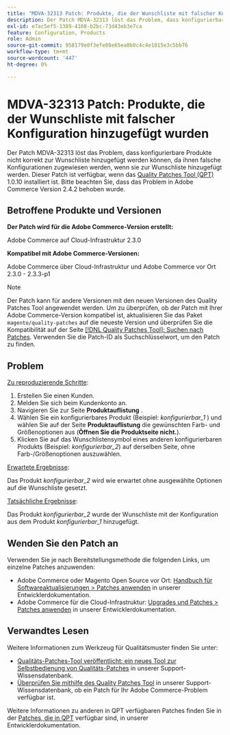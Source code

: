 ```yaml
---
title: "MDVA-32313 Patch: Produkte, die der Wunschliste mit falscher Konfiguration hinzugefügt wurden"
description: Der Patch MDVA-32313 löst das Problem, dass konfigurierbare Produkte nicht korrekt zur Wunschliste hinzugefügt werden können, da ihnen falsche Konfigurationen zugewiesen werden, wenn sie zur Wunschliste hinzugefügt werden. Dieser Patch ist verfügbar, wenn das [Quality Patches Tool (QPT)](https://devdocs.magento.com/guides/v2.4/comp-mgr/patching.html#mqp) 1.0.10 installiert ist. Bitte beachten Sie, dass das Problem in Adobe Commerce Version 2.4.2 behoben wurde.
exl-id: e7ac5ef5-1389-4108-b2bc-73d43eb3e7ca
feature: Configuration, Products
role: Admin
source-git-commit: 958179e0f3efe08e65ea8b0c4c4e1015e3c5bb76
workflow-type: tm+mt
source-wordcount: '447'
ht-degree: 0%

---
```


# MDVA-32313 Patch: Produkte, die der Wunschliste mit falscher Konfiguration hinzugefügt wurden

Der Patch MDVA-32313 löst das Problem, dass konfigurierbare Produkte nicht korrekt zur Wunschliste hinzugefügt werden können, da ihnen falsche Konfigurationen zugewiesen werden, wenn sie zur Wunschliste hinzugefügt werden. Dieser Patch ist verfügbar, wenn das [Quality Patches Tool (QPT)](https://devdocs.magento.com/guides/v2.4/comp-mgr/patching.html#mqp) 1.0.10 installiert ist. Bitte beachten Sie, dass das Problem in Adobe Commerce Version 2.4.2 behoben wurde.

## Betroffene Produkte und Versionen

**Der Patch wird für die Adobe Commerce-Version erstellt:**

Adobe Commerce auf Cloud-Infrastruktur 2.3.0

**Kompatibel mit Adobe Commerce-Versionen:**

Adobe Commerce über Cloud-Infrastruktur und Adobe Commerce vor Ort 2.3.0 - 2.3.3-p1

>[!NOTE]
>
>Der Patch kann für andere Versionen mit den neuen Versionen des Quality Patches Tool angewendet werden. Um zu überprüfen, ob der Patch mit Ihrer Adobe Commerce-Version kompatibel ist, aktualisieren Sie das Paket `magento/quality-patches` auf die neueste Version und überprüfen Sie die Kompatibilität auf der Seite [[!DNL Quality Patches Tool]: Suchen nach Patches](https://devdocs.magento.com/quality-patches/tool.html#patch-grid). Verwenden Sie die Patch-ID als Suchschlüsselwort, um den Patch zu finden.

## Problem

<u>Zu reproduzierende Schritte</u>:

1. Erstellen Sie einen Kunden.
1. Melden Sie sich beim Kundenkonto an.
1. Navigieren Sie zur Seite **Produktauflistung** .
1. Wählen Sie ein konfigurierbares Produkt (Beispiel: *konfigurierbar\_1* ) und wählen Sie auf der Seite **Produktauflistung** die gewünschten Farb- und Größenoptionen aus (**Öffnen Sie die Produktseite nicht.**).
1. Klicken Sie auf das Wunschlistensymbol eines anderen konfigurierbaren Produkts (Beispiel: *konfigurierbar\_2*) auf derselben Seite, ohne Farb-/Größenoptionen auszuwählen.

<u>Erwartete Ergebnisse</u>:

Das Produkt *konfigurierbar\_2* wird wie erwartet ohne ausgewählte Optionen auf die Wunschliste gesetzt.

<u>Tatsächliche Ergebnisse</u>:

Das Produkt *konfigurierbar\_2* wurde der Wunschliste mit der Konfiguration aus dem Produkt *konfigurierbar\_1* hinzugefügt.

## Wenden Sie den Patch an

Verwenden Sie je nach Bereitstellungsmethode die folgenden Links, um einzelne Patches anzuwenden:

* Adobe Commerce oder Magento Open Source vor Ort: [Handbuch für Softwareaktualisierungen > Patches anwenden](https://devdocs.magento.com/guides/v2.4/comp-mgr/patching/mqp.html) in unserer Entwicklerdokumentation.
* Adobe Commerce für die Cloud-Infrastruktur: [Upgrades und Patches > Patches anwenden](https://devdocs.magento.com/cloud/project/project-patch.html) in unserer Entwicklerdokumentation.

## Verwandtes Lesen

Weitere Informationen zum Werkzeug für Qualitätsmuster finden Sie unter:

* [Qualitäts-Patches-Tool veröffentlicht: ein neues Tool zur Selbstbedienung von Qualitäts-Patches](/help/announcements/adobe-commerce-announcements/magento-quality-patches-released-new-tool-to-self-serve-quality-patches.md) in unserer Support-Wissensdatenbank.
* [Überprüfen Sie mithilfe des Quality Patches Tool](/help/support-tools/patches-available-in-qpt-tool/check-patch-for-magento-issue-with-magento-quality-patches.md) in unserer Support-Wissensdatenbank, ob ein Patch für Ihr Adobe Commerce-Problem verfügbar ist.

Weitere Informationen zu anderen in QPT verfügbaren Patches finden Sie in der [Patches, die in QPT](https://devdocs.magento.com/quality-patches/tool.html#patch-grid) verfügbar sind, in unserer Entwicklerdokumentation.
